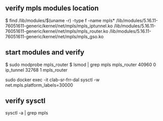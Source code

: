 verify mpls modules location
----------------------------
$ find /lib/modules/$(uname -r) -type f -name mpls*
/lib/modules/5.16.11-76051611-generic/kernel/net/mpls/mpls_iptunnel.ko
/lib/modules/5.16.11-76051611-generic/kernel/net/mpls/mpls_router.ko
/lib/modules/5.16.11-76051611-generic/kernel/net/mpls/mpls_gso.ko

start modules and verify
------------------------
$ sudo modprobe mpls_router
$ lsmod | grep mpls
mpls_router            40960  0
ip_tunnel              32768  1 mpls_router



sudo docker exec -it clab-sr-frr-dal sysctl -w net.mpls.platform_labels=30000

verify sysctl
-------------
sysctl -a | grep mpls
